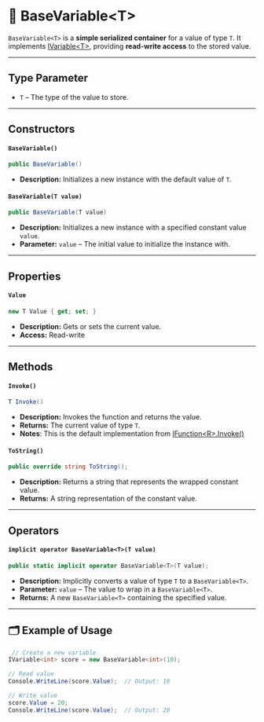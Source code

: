 # 🧩 BaseVariable&lt;T&gt;

`BaseVariable<T>` is a **simple serialized container** for a value of type `T`. It implements [IVariable&lt;T&gt;](IVariable.md), providing **read-write access** to the stored value.

---

## Type Parameter

- `T` – The type of the value to store.

---

## Constructors

#### `BaseVariable()`
```csharp
public BaseVariable()
```
- **Description:** Initializes a new instance with the default value of `T`.

#### `BaseVariable(T value)`
```csharp
public BaseVariable(T value)
```
- **Description:** Initializes a new instance with a specified constant value `value`.
- **Parameter:** `value` – The initial value to initialize the instance with.

---

## Properties

#### `Value`
```csharp
new T Value { get; set; }
```
- **Description:** Gets or sets the current value.
- **Access:** Read-write

---

## Methods

#### `Invoke()`
```csharp
T Invoke()
```
- **Description:** Invokes the function and returns the value.
- **Returns:** The current value of type `T`.
- **Notes**: This is the default implementation from [IFunction&lt;R&gt;.Invoke()](../Functions/IFunction.md#invoke)

#### `ToString()`
```csharp
public override string ToString();
```
- **Description:** Returns a string that represents the wrapped constant value.
- **Returns:** A string representation of the constant value.

---

## Operators

#### `implicit operator BaseVariable<T>(T value)`
```csharp
public static implicit operator BaseVariable<T>(T value);
```
- **Description:** Implicitly converts a value of type `T` to a `BaseVariable<T>`.
- **Parameter:** `value` – The value to wrap in a `BaseVariable<T>`.
- **Returns:** A new `BaseVariable<T>` containing the specified value.

---

## 🗂 Example of Usage
```csharp
 // Create a new variable
IVariable<int> score = new BaseVariable<int>(10);

// Read value
Console.WriteLine(score.Value);  // Output: 10

// Write value
score.Value = 20;
Console.WriteLine(score.Value);  // Output: 20
```